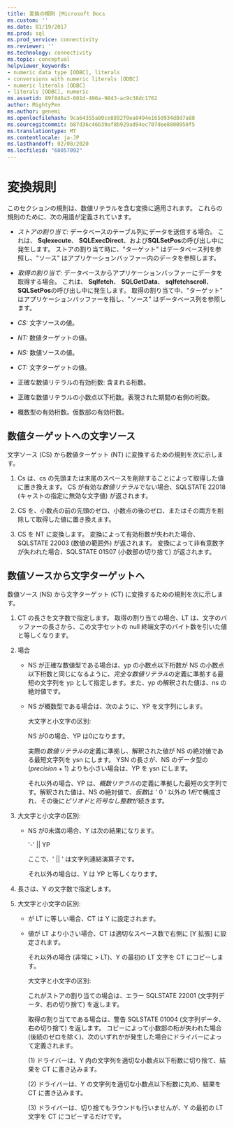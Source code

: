 ```yaml
---
title: 変換の規則 |Microsoft Docs
ms.custom: ''
ms.date: 01/19/2017
ms.prod: sql
ms.prod_service: connectivity
ms.reviewer: ''
ms.technology: connectivity
ms.topic: conceptual
helpviewer_keywords:
- numeric data type [ODBC], literals
- conversions with numeric literals [ODBC]
- numeric literals [ODBC]
- literals [ODBC], numeric
ms.assetid: 89f846a3-001d-496a-9843-ac9c38dc1762
author: MightyPen
ms.author: genemi
ms.openlocfilehash: 9ca64355a80ce8892f0ea0494e165d934d8d7a88
ms.sourcegitcommit: b87d36c46b39af8b929ad94ec707dee8800950f5
ms.translationtype: MT
ms.contentlocale: ja-JP
ms.lasthandoff: 02/08/2020
ms.locfileid: "68057092"
---
```

# <a name="rules-for-conversions"></a>変換規則
このセクションの規則は、数値リテラルを含む変換に適用されます。 これらの規則のために、次の用語が定義されています。  
  
-   *ストアの割り当て:* データベースのテーブル列にデータを送信する場合。 これは、 **Sqlexecute**、 **SQLExecDirect**、および**SQLSetPos**の呼び出し中に発生します。 ストアの割り当て時に、"ターゲット" はデータベース列を参照し、"ソース" はアプリケーションバッファー内のデータを参照します。  
  
-   *取得の割り当て:* データベースからアプリケーションバッファーにデータを取得する場合。 これは、 **Sqlfetch**、 **SQLGetData**、 **sqlfetchscroll**、 **SQLSetPos**の呼び出し中に発生します。 取得の割り当て中、"ターゲット" はアプリケーションバッファーを指し、"ソース" はデータベース列を参照します。  
  
-   *CS:* 文字ソースの値。  
  
-   *NT:* 数値ターゲットの値。  
  
-   *NS:* 数値ソースの値。  
  
-   *CT:* 文字ターゲットの値。  
  
-   正確な数値リテラルの有効桁数: 含まれる桁数。  
  
-   正確な数値リテラルの小数点以下桁数。表現された期間の右側の桁数。  
  
-   概数型の有効桁数。仮数部の有効桁数。  
  
## <a name="character-source-to-numeric-target"></a>数値ターゲットへの文字ソース  
 文字ソース (CS) から数値ターゲット (NT) に変換するための規則を次に示します。  
  
1.  Cs は、cs の先頭または末尾のスペースを削除することによって取得した値に置き換えます。 CS が有効な*数値リテラル*でない場合、SQLSTATE 22018 (キャストの指定に無効な文字値) が返されます。  
  
2.  CS を、小数点の前の先頭のゼロ、小数点の後のゼロ、またはその両方を削除して取得した値に置き換えます。  
  
3.  CS を NT に変換します。 変換によって有効桁数が失われた場合、SQLSTATE 22003 (数値の範囲外) が返されます。 変換によって非有意数字が失われた場合、SQLSTATE 01S07 (小数部の切り捨て) が返されます。  
  
## <a name="numeric-source-to-character-target"></a>数値ソースから文字ターゲットへ  
 数値ソース (NS) から文字ターゲット (CT) に変換するための規則を次に示します。  
  
1.  CT の長さを文字数で指定します。 取得の割り当ての場合、LT は、文字のバッファーの長さから、この文字セットの null 終端文字のバイト数を引いた値と等しくなります。  
  
2.  場合  
  
    -   NS が正確な数値型である場合は、yp の小数点以下桁数が NS の小数点以下桁数と同じになるように、*完全な数値リテラル*の定義に準拠する最短の文字列を yp として指定します。また、yp の解釈された値は、ns の絶対値です。  
  
    -   NS が概数型である場合は、次のように、YP を文字列にします。  
  
         大文字と小文字の区別:  
  
         NS が0の場合、YP は0になります。  
  
         実際の*数値リテラル*の定義に準拠し、解釈された値が NS の絶対値である最短文字列を ysn にします。 YSN の長さが、NS のデータ型の (*precision* + 1) よりも小さい場合は、YP を ysn にします。  
  
         それ以外の場合、YP は、*概数リテラル*の定義に準拠した最短の文字列です。解釈された値は、NS の絶対値で、*仮数*は ' 0 ' 以外の 1*桁*で構成され、その後に*ピリオド*と*符号なし整数*が続きます。  
  
3.  大文字と小文字の区別:  
  
    -   NS が0未満の場合、Y は次の結果になります。  
  
         '-'  &#124;&#124; YP  
  
         ここで、' &#124;&#124; ' は文字列連結演算子です。  
  
         それ以外の場合は、Y は YP と等しくなります。  
  
4.  長さは、Y の文字数で指定します。  
  
5.  大文字と小文字の区別:  
  
    -   が LT に等しい場合、CT は Y に設定されます。  
  
    -   値が LT より小さい場合、CT は適切なスペース数で右側に [Y 拡張] に設定されます。  
  
         それ以外の場合 (非常に > LT)、Y の最初の LT 文字を CT にコピーします。  
  
         大文字と小文字の区別:  
  
         これがストアの割り当ての場合は、エラー SQLSTATE 22001 (文字列データ、右の切り捨て) を返します。  
  
         取得の割り当てである場合は、警告 SQLSTATE 01004 (文字列データ、右の切り捨て) を返します。 コピーによって小数部の桁が失われた場合 (後続のゼロを除く)、次のいずれかが発生した場合にドライバーによって定義されます。  
  
         (1) ドライバーは、Y 内の文字列を適切な小数点以下桁数に切り捨て、結果を CT に書き込みます。  
  
         (2) ドライバーは、Y の文字列を適切な小数点以下桁数に丸め、結果を CT に書き込みます。  
  
         (3) ドライバーは、切り捨てもラウンドも行いませんが、Y の最初の LT 文字を CT にコピーするだけです。
